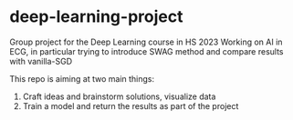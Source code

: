 # deep-learning-project
Group project for the Deep Learning course in HS 2023
Working on AI in ECG, in particular trying to introduce SWAG method and compare results with vanilla-SGD 

This repo is aiming at two main things:
1. Craft ideas and brainstorm solutions, visualize data
2. Train a model and return the results as part of the project
